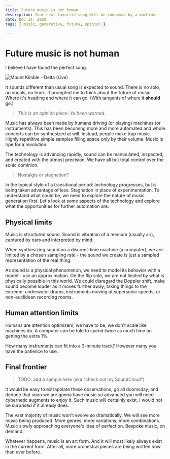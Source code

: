 ```yaml
---
title: Future music is not human
description: Your next favorite song will be composed by a machine.
date: Dec 14, 2020
tags: [ music, generative, future, opinion ]

---
```


# Future music is not human

I believe I have found the perfect song.

![Mount Kimbie - Delta (Live)](https://youtu.be/wWJFXAXEDWM?t=714)

It sounds different than usual song is expected to sound. There is no
solo, no vocals, no hook.
It prompted me to think about the future of music. Where it's heading
and where it can go. (With tangents of where it **should** go.)

> _This is an opinion piece. Ye been warned._

Music has always been made by humans driving (or playing) machines (or
instruments).
This has been becoming more and more automated and whole concerts can be
synthesized at will. Instead, people make trap music.
Highly repetitive simple samples filling space only by their volume.
Music is ripe for a revolution.

The technology is advancing rapidly, sound can be manipulated,
inspected, and created with the utmost precision.
We have all but total control over the sonic dominion.

> Nostalgia or stagnation?

In the typical style of a transitional period:
technology progresses, but is being taken advantage of less.
Stagnation in place of experimentation.
To understand what could be, we need to explore the nature of music
generation first.
Let's look at some aspects of the technology and explore what the
opportunities for further automation are.

## Physical limits

Music is structured sound. Sound is vibration of a medium (usually air),
captured by ears and interpreted by mind.

When synthesizing sound on a discreet-time machine (a computer), we are
limited by a chosen sampling rate - the sound we create is just a
sampled representation of the real thing.

As sound is a physical phenomenon, we need to model its behavior with a
model - use an approximation.
On the flip side, we are not limited by what is physically possible in
this world.
We could disregard the Doppler shift, make sound become
louder as it moves further away; taking things to the extreme:
underwater drums, instruments moving at supersonic speeds,
or non-euclidean recording rooms.

## Human attention limits

Humans are attention optimizers, we have to be, we don't scale like
machines do. A computer can be told to spend twice as much time on
getting the extra 1%.

How many instruments can fit into a 3-minute track?
However many you have the patience to use.

## Final frontier

> TODO: add a sample here (aka "check out my SoundCloud")

It would be easy to extrapolate these observations, go all doomsday, and
deduce that soon we are gonna have music so advanced you will need
cybernetic augments to enjoy it.
Such music will certainly exist, I would not be surprised if it already
does.

The vast majority of music won't evolve so dramatically. We will see more
music being produced. More genres, more variations, more combinations.
Music slowly approaching everyone's idea of perfection.
Bespoke music, on demand.

Whatever happens, music is an art form. And it will most likely always
exist in the current form. After all, more orchestral pieces are being
written now than ever before.

